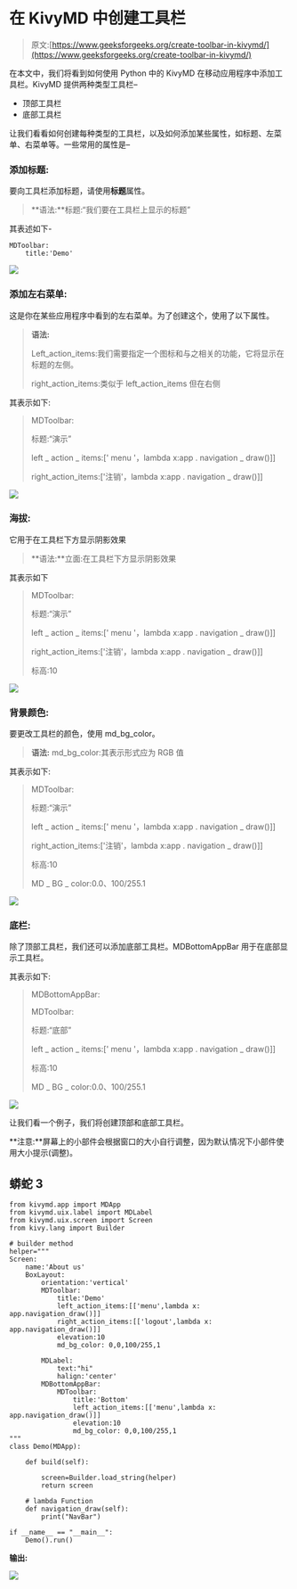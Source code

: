 # 在 KivyMD 中创建工具栏

> 原文:[https://www.geeksforgeeks.org/create-toolbar-in-kivymd/](https://www.geeksforgeeks.org/create-toolbar-in-kivymd/)

在本文中，我们将看到如何使用 Python 中的 KivyMD 在移动应用程序中添加工具栏。KivyMD 提供两种类型工具栏–

*   顶部工具栏
*   底部工具栏

让我们看看如何创建每种类型的工具栏，以及如何添加某些属性，如标题、左菜单、右菜单等。一些常用的属性是–

### 添加标题:

要向工具栏添加标题，请使用**标题**属性。

> **语法:**标题:“我们要在工具栏上显示的标题”

其表述如下-

```
MDToolbar:
    title:'Demo'     
```

![](img/ddedfd4206b36baa060858c34038d06d.png)

### **添加左右菜单:**

这是你在某些应用程序中看到的左右菜单。为了创建这个，使用了以下属性。

> **语法:**
> 
> Left_action_items:我们需要指定一个图标和与之相关的功能，它将显示在标题的左侧。
> 
> right_action_items:类似于 left_action_items 但在右侧

其表示如下:

> MDToolbar:
> 
> 标题:“演示”
> 
> left _ action _ items:[' menu '，lambda x:app . navigation _ draw()]]
> 
> right_action_items:['注销'，lambda x:app . navigation _ draw()]]

![](img/0de756661d43ae5ec4bca5106faa17db.png)

### **海拔:**

它用于在工具栏下方显示阴影效果

> **语法:**立面:在工具栏下方显示阴影效果

其表示如下

> MDToolbar:
> 
> 标题:“演示”
> 
> left _ action _ items:[' menu '，lambda x:app . navigation _ draw()]]
> 
> right_action_items:['注销'，lambda x:app . navigation _ draw()]]
> 
> 标高:10

![](img/1f68e1fca2f6472db6227f25c2f90bca.png)

### **背景颜色:**

要更改工具栏的颜色，使用 md_bg_color。

> **语法:** md_bg_color:其表示形式应为 RGB 值

其表示如下:

> MDToolbar:
> 
> 标题:“演示”
> 
> left _ action _ items:[' menu '，lambda x:app . navigation _ draw()]]
> 
> right_action_items:['注销'，lambda x:app . navigation _ draw()]]
> 
> 标高:10
> 
> MD _ BG _ color:0.0、100/255.1

![](img/126b9b71a0e33ca6d5a379dcbe74eb5f.png)

### **底栏:**

除了顶部工具栏，我们还可以添加底部工具栏。MDBottomAppBar 用于在底部显示工具栏。

其表示如下:

> MDBottomAppBar:
> 
> MDToolbar:
> 
> 标题:“底部”
> 
> left _ action _ items:[' menu '，lambda x:app . navigation _ draw()]]
> 
> 标高:10
> 
> MD _ BG _ color:0.0、100/255.1

![](img/85502f0d722e541ec55babb693e14815.png)

让我们看一个例子，我们将创建顶部和底部工具栏。

**注意:**屏幕上的小部件会根据窗口的大小自行调整，因为默认情况下小部件使用大小提示(调整)。

## 蟒蛇 3

```
from kivymd.app import MDApp
from kivymd.uix.label import MDLabel
from kivymd.uix.screen import Screen
from kivy.lang import Builder

# builder method
helper="""
Screen:
    name:'About us'
    BoxLayout:
        orientation:'vertical'
        MDToolbar:
            title:'Demo'
            left_action_items:[['menu',lambda x: app.navigation_draw()]]
            right_action_items:[['logout',lambda x: app.navigation_draw()]]
            elevation:10
            md_bg_color: 0,0,100/255,1

        MDLabel:
            text:"hi"
            halign:'center'
        MDBottomAppBar:
            MDToolbar:
                title:'Bottom'
                left_action_items:[['menu',lambda x: app.navigation_draw()]]
                elevation:10
                md_bg_color: 0,0,100/255,1
"""
class Demo(MDApp):

    def build(self):

        screen=Builder.load_string(helper)
        return screen

    # lambda Function
    def navigation_draw(self):
        print("NavBar")

if __name__ == "__main__":
    Demo().run()
```

**输出:**

![](img/551a63b19f0df88420e1fcc2672024e6.png)